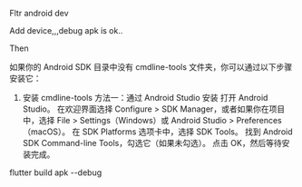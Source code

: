 Fltr android dev


Add device,,,debug apk is ok..

Then





如果你的 Android SDK 目录中没有 cmdline-tools 文件夹，你可以通过以下步骤安装它：
1. 安装 cmdline-tools
方法一：通过 Android Studio 安装
打开 Android Studio。
在欢迎界面选择 Configure > SDK Manager，或者如果你在项目中，选择 File > Settings（Windows）或 Android Studio > Preferences（macOS）。
在 SDK Platforms 选项卡中，选择 SDK Tools。
找到 Android SDK Command-line Tools，勾选它（如果未勾选）。
点击 OK，然后等待安装完成。



flutter build apk --debug
